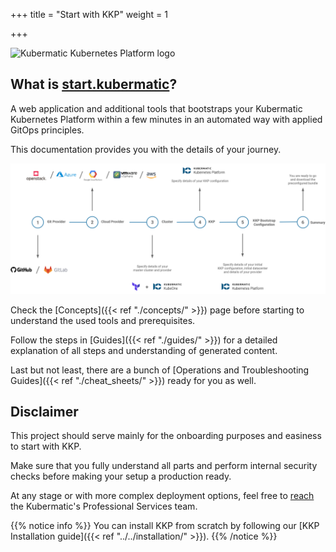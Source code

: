 +++
title = "Start with KKP"
weight = 1

+++

![Kubermatic Kubernetes Platform logo](/img/KubermaticKubernetesPlatform-logo.jpg)

## What is [start.kubermatic](https://start.kubermatic.com)?

A web application and additional tools that bootstraps your Kubermatic Kubernetes Platform within a few minutes in an automated way with applied GitOps principles.

This documentation provides you with the details of your journey.

![High-level Flow](flow.png?width=700px&classes=shadow,border "High-level Flow")

Check the [Concepts]({{< ref "./concepts/" >}}) page before starting to understand the used tools and prerequisites.

Follow the steps in [Guides]({{< ref "./guides/" >}}) for a detailed explanation of all steps and understanding of generated content.

Last but not least, there are a bunch of [Operations and Troubleshooting Guides]({{< ref "./cheat_sheets/" >}}) ready for you as well.

## Disclaimer
This project should serve mainly for the onboarding purposes and easiness to start with KKP.

Make sure that you fully understand all parts and perform internal security checks before making your setup a production ready.

At any stage or with more complex deployment options, feel free to [reach](https://www.kubermatic.com/contact-us/) the Kubermatic's Professional Services team.

{{% notice info %}}
You can install KKP from scratch by following our
[KKP Installation guide]({{< ref "../../installation/" >}}).
{{% /notice %}}
